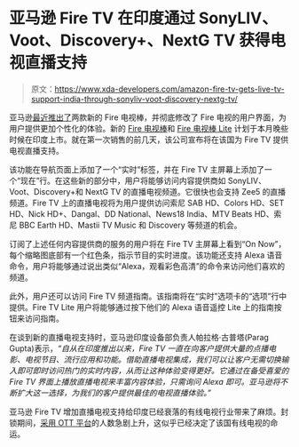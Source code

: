 # 亚马逊 Fire TV 在印度通过 SonyLIV、Voot、Discovery+、NextG TV 获得电视直播支持

> 原文：<https://www.xda-developers.com/amazon-fire-tv-gets-live-tv-support-india-through-sonyliv-voot-discovery-nextg-tv/>

亚马逊[最近推出了](https://www.xda-developers.com/amazon-revamps-fire-tv-ui-announces-two-fire-tv-sticks/)两款新的 Fire 电视棒，并彻底修改了 Fire 电视的用户界面，为用户提供更加个性化的体验。新的 [Fire 电视棒](https://www.amazon.in/All-new-Fire-TV-Stick-with-Alexa-Voice-Remote/dp/B07ZZX5ZSW/ref=sr_1_1?tag=xdaportalin-21)和 [Fire 电视棒 Lite](https://www.amazon.in/Fire-TV-Stick-Lite-with-Alexa-Voice-Remote-Lite/dp/B07ZZW86G4?tag=xdaportalin-21) 计划于本月晚些时候在印度上市。就在第一次销售的前几天，该公司宣布将在该国为 Fire TV 提供电视直播支持。

该功能在导航页面上添加了一个“实时”标签，并在 Fire TV 主屏幕上添加了一个“现在”行。在这些新的部分中，用户将能够访问内容提供商如 SonyLIV、Voot、Discovery+和 NextG TV 的直播电视频道。它很快也会支持 Zee5 的直播频道。Fire TV 上的直播电视将为用户提供访问索尼 SAB HD、Colors HD、SET HD、Nick HD+、Dangal、DD National、News18 India、MTV Beats HD、索尼 BBC Earth HD、Mastii TV Music 和 Discovery 等频道的机会。

订阅了上述任何内容提供商的服务的用户将在 Fire TV 主屏幕上看到“On Now”，每个缩略图底部有一个红色条，指示节目的实时进度。该功能还支持 Alexa 语音命令，用户将能够通过说出类似“Alexa，观看彩色高清”的命令来访问他们喜欢的频道。

此外，用户还可以访问 Fire TV 频道指南。该指南将在“实时”选项卡的“选项”行中提供。Fire TV Lite 用户将能够通过按下他们的 Alexa 语音遥控 Lite 上的指南按钮来访问指南。

在谈到新的直播电视支持时，亚马逊印度设备部负责人帕拉格·古普塔(Parag Gupta)表示，*“自从在印度推出以来，Fire TV 一直在向客户提供大量的点播电影、电视节目、流行应用和功能。借助直播电视集成，我们可以让客户无需切换输入即可即时访问热门的实时内容，从而让这种体验变得更好。它通过在备受喜爱的 Fire TV 界面上播放直播电视来丰富内容体验，只需询问 Alexa 即可。亚马逊将不断扩大这一选择，为我们的客户提供最佳的电视直播体验。”*

亚马逊 Fire TV 增加直播电视支持给印度已经衰落的有线电视行业带来了麻烦。封锁期间，[采用 OTT 平台](https://transfin.in/rise-of-ott-platforms-in-india-cost-of-streaming-services-across-the-world)的人数急剧上升，这似乎已经决定了该国有线电视的命运。